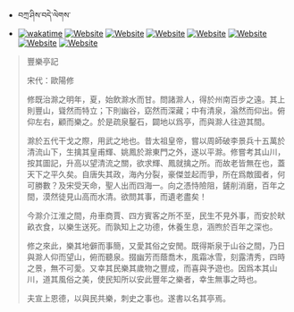 - བཀྲ་ཤིས་བདེ་ལེགས་ 
- [![wakatime](https://wakatime.com/badge/user/5043ee4a-e361-4607-9d47-d557f2005d05.svg)](https://wakatime.com/@5043ee4a-e361-4607-9d47-d557f2005d05)	[![Website](https://img.shields.io/website?label=&up_color=orange&up_message=Tianchi&url=https%3A%2F%2Fshields.io)](https://tianchi.aliyun.com/home/science/scienceDetail?userId=1095279182618)	[![Website](https://img.shields.io/website?label=&up_color=blue&up_message=Kaggle&url=https%3A%2F%2Fshields.io)](https://www.kaggle.com/ivanxu/)	[![Website](https://img.shields.io/website?label=&up_color=gay&up_message=Yuque&url=https%3A%2F%2Fshields.io)](https://www.yuque.com/ivanaxu)	[![Website](https://img.shields.io/website?label=&up_color=brown&up_message=Leetcode&url=https%3A%2F%2Fshields.io)](https://leetcode.cn/u/ivanaxu)	[![Website](https://img.shields.io/website?label=&up_color=violet&up_message=AIstudio&url=https%3A%2F%2Fshields.io)](https://aistudio.baidu.com/aistudio/personalcenter/thirdview/979775)	[![Website](https://img.shields.io/website?label=&up_color=red&up_message=Gitee&url=https%3A%2F%2Fshields.io)](https://gitee.com/IvanaXu)	[![Website](https://img.shields.io/website?label=&up_color=yellow&up_message=Monkeytype&url=https%3A%2F%2Fshields.io)](https://monkeytype.com/profile/IvanaXu) 

> 豐樂亭記
> 
> 宋代：歐陽修 
> 
> 修既治滁之明年，夏，始飲滁水而甘。問諸滁人，得於州南百步之遠。其上則豐山，聳然而特立；下則幽谷，窈然而深藏；中有清泉，滃然而仰出。俯仰左右，顧而樂之。於是疏泉鑿石，闢地以爲亭，而與滁人往遊其間。
> 
> 滁於五代干戈之際，用武之地也。昔太祖皇帝，嘗以周師破李景兵十五萬於清流山下，生擒其皇甫輝、姚鳳於滁東門之外，遂以平滁。修嘗考其山川，按其圖記，升高以望清流之關，欲求輝、鳳就擒之所。而故老皆無在也，蓋天下之平久矣。自唐失其政，海內分裂，豪傑並起而爭，所在爲敵國者，何可勝數？及宋受天命，聖人出而四海一。向之憑恃險阻，鏟削消磨，百年之間，漠然徒見山高而水清。欲問其事，而遺老盡矣！
> 
> 今滁介江淮之間，舟車商賈、四方賓客之所不至，民生不見外事，而安於畎畝衣食，以樂生送死。而孰知上之功德，休養生息，涵煦於百年之深也。
> 
> 修之來此，樂其地僻而事簡，又愛其俗之安閒。既得斯泉于山谷之間，乃日與滁人仰而望山，俯而聽泉。掇幽芳而蔭喬木，風霜冰雪，刻露清秀，四時之景，無不可愛。又幸其民樂其歲物之豐成，而喜與予遊也。因爲本其山川，道其風俗之美，使民知所以安此豐年之樂者，幸生無事之時也。
> 
> 夫宣上恩德，以與民共樂，刺史之事也。遂書以名其亭焉。
>

